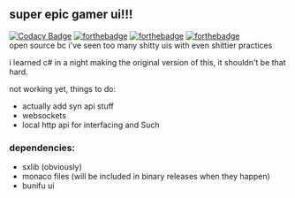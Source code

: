 ## super epic gamer ui!!!
[![Codacy Badge](https://api.codacy.com/project/badge/Grade/f8314254deae4879a0ccb686f4a0da0a)](https://app.codacy.com/app/lingress/gamer-ui?utm_source=github.com&utm_medium=referral&utm_content=lingress/gamer-ui&utm_campaign=Badge_Grade_Dashboard)
[![forthebadge](https://forthebadge.com/images/badges/designed-in-ms-paint.svg)](https://forthebadge.com)
[![forthebadge](https://forthebadge.com/images/badges/made-with-c-sharp.svg)](https://forthebadge.com)
[![forthebadge](https://forthebadge.com/images/badges/mom-made-pizza-rolls.svg)](https://forthebadge.com)  
open source bc i've seen too many shitty uis with even shittier practices

i learned c# in a night making the original version of this, it shouldn't be that hard.

not working yet, things to do:

* actually add syn api stuff
* websockets
* local http api for interfacing and Such

### dependencies:

* sxlib (obviously)
* monaco files (will be included in binary releases when they happen)
* bunifu ui

